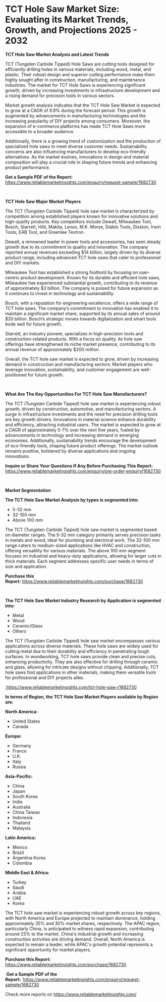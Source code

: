 <p><h1>TCT Hole Saw Market Size: Evaluating its Market Trends, Growth, and Projections 2025 - 2032</h1></p><p><strong>TCT Hole Saw Market Analysis and Latest Trends</strong></p>
<p><p>TCT (Tungsten Carbide Tipped) Hole Saws are cutting tools designed for efficiently drilling holes in various materials, including wood, metal, and plastic. Their robust design and superior cutting performance make them highly sought after in construction, manufacturing, and maintenance industries. The market for TCT Hole Saws is experiencing significant growth, driven by increasing investments in infrastructure development and a rising demand for precision tools in various sectors.</p><p>Market growth analysis indicates that the TCT Hole Saw Market is expected to grow at a CAGR of 9.9% during the forecast period. This growth is augmented by advancements in manufacturing technologies and the increasing popularity of DIY projects among consumers. Moreover, the expansion of e-commerce platforms has made TCT Hole Saws more accessible to a broader audience. </p><p>Additionally, there is a growing trend of customization and the production of specialized hole saws to meet diverse customer needs. Sustainability concerns are also influencing manufacturers to develop eco-friendly alternatives. As the market evolves, innovations in design and material composition will play a crucial role in shaping future trends and enhancing product performance.</p></p>
<p><strong>Get a Sample PDF of the Report:&nbsp;</strong> <a href="https://www.reliablemarketinsights.com/enquiry/request-sample/1682730?utm_campaign=1894&utm_medium=2&utm_source=Github&utm_content=ia&utm_term=19022025&utm_id=tct-hole-saw">https://www.reliablemarketinsights.com/enquiry/request-sample/1682730</a></p>
<p>&nbsp;</p>
<p><strong>TCT Hole Saw Major Market Players</strong></p>
<p><p>The TCT (Tungsten Carbide Tipped) hole saw market is characterized by competition among established players known for innovative solutions and high-quality products. Key competitors include Dewalt, Milwaukee Tool, Bosch, Starrett, Hilti, Makita, Lenox, M.K. Morse, Diablo Tools, Disston, Irwin Tools, EAB Tool, and Greenlee Textron.</p><p>Dewalt, a renowned leader in power tools and accessories, has seen steady growth due to its commitment to quality and innovation. The company reported annual revenues exceeding $14 billion, largely driven by its diverse product range, including advanced TCT hole saws that cater to professional and DIY markets.</p><p>Milwaukee Tool has established a strong foothold by focusing on user-centric product development. Known for its durable and efficient hole saws, Milwaukee has experienced substantial growth, contributing to its revenue of approximately $3 billion. The company is poised for future expansion as it continues to invest in technology and sustainability.</p><p>Bosch, with a reputation for engineering excellence, offers a wide range of TCT hole saws. The company’s commitment to innovation has enabled it to maintain a significant market share, supported by its annual sales of around $20 billion. Bosch’s strategic moves towards digitalization and smart tools bode well for future growth.</p><p>Starrett, an industry pioneer, specializes in high-precision tools and construction-related products. With a focus on quality, its hole saw offerings have strengthened its niche market presence, contributing to its annual revenue of approximately $200 million. </p><p>Overall, the TCT hole saw market is expected to grow, driven by increasing demand in construction and manufacturing sectors. Market players who leverage innovation, sustainability, and customer engagement are well-positioned for future growth.</p></p>
<p>&nbsp;</p>
<p><strong>What Are The Key Opportunities For TCT Hole Saw Manufacturers?</strong></p>
<p><p>The TCT (Tungsten Carbide Tipped) hole saw market is experiencing robust growth, driven by construction, automotive, and manufacturing sectors. A surge in infrastructure investments and the need for precision drilling tools are key growth drivers. Innovations in material science enhance durability and efficiency, attracting industrial users. The market is expected to grow at a CAGR of approximately 5-7% over the next five years, fueled by advancements in technology and increasing demand in emerging economies. Additionally, sustainability trends encourage the development of eco-friendly tools, shaping future product offerings. The market outlook remains positive, bolstered by diverse applications and ongoing innovations.</p></p>
<p><strong>Inquire or Share Your Questions If Any Before Purchasing This Report:</strong> <a href="https://www.reliablemarketinsights.com/enquiry/pre-order-enquiry/1682730?utm_campaign=1894&utm_medium=2&utm_source=Github&utm_content=ia&utm_term=19022025&utm_id=tct-hole-saw">https://www.reliablemarketinsights.com/enquiry/pre-order-enquiry/1682730</a></p>
<p>&nbsp;</p>
<p><strong>Market Segmentation</strong></p>
<p><strong>The TCT Hole Saw Market Analysis by types is segmented into:</strong></p>
<p><ul><li>5-32 mm</li><li>32-100 mm</li><li>Above 100 mm</li></ul></p>
<p><p>The TCT (Tungsten Carbide Tipped) hole saw market is segmented based on diameter ranges. The 5-32 mm category primarily serves precision tasks in metals and wood, ideal for plumbing and electrical work. The 32-100 mm range caters to medium-sized applications like HVAC and construction, offering versatility for various materials. The above 100 mm segment focuses on industrial and heavy-duty applications, allowing for larger cuts in thick materials. Each segment addresses specific user needs in terms of size and application.</p></p>
<p><strong>Purchase this Report:&nbsp;</strong><a href="https://www.reliablemarketinsights.com/purchase/1682730?utm_campaign=1894&utm_medium=2&utm_source=Github&utm_content=ia&utm_term=19022025&utm_id=tct-hole-saw">https://www.reliablemarketinsights.com/purchase/1682730</a></p>
<p>&nbsp;</p>
<p><strong>The TCT Hole Saw Market Industry Research by Application is segmented into:</strong></p>
<p><ul><li>Metal</li><li>Wood</li><li>Ceramic/Glass</li><li>Others</li></ul></p>
<p><p>The TCT (Tungsten Carbide Tipped) hole saw market encompasses various applications across diverse materials. These hole saws are widely used for cutting metal due to their durability and efficiency in penetrating tough surfaces. In woodworking, TCT hole saws provide clean and precise cuts, enhancing productivity. They are also effective for drilling through ceramic and glass, allowing for intricate designs without chipping. Additionally, TCT hole saws find applications in other materials, making them versatile tools for professional and DIY projects alike.</p></p>
<p><a href="https://www.reliablemarketinsights.com/tct-hole-saw-r1682730?utm_campaign=1894&utm_medium=2&utm_source=Github&utm_content=ia&utm_term=19022025&utm_id=tct-hole-saw">&nbsp;https://www.reliablemarketinsights.com/tct-hole-saw-r1682730</a></p>
<p><strong>In terms of Region, the TCT Hole Saw Market Players available by Region are:</strong></p>
<p>
    <p> <strong> North America: </strong>
        <ul>
            <li>United States</li>
            <li>Canada</li>
        </ul>
        </p> 
    <p> <strong> Europe: </strong>
        <ul>
            <li>Germany</li>
            <li>France</li>
            <li>U.K.</li>
            <li>Italy</li>
            <li>Russia</li>
        </ul>
        </p> 
    <p> <strong> Asia-Pacific: </strong>
        <ul>
            <li>China</li>
            <li>Japan</li>
            <li>South Korea</li>
            <li>India</li>
            <li>Australia</li>
            <li>China Taiwan</li>
            <li>Indonesia</li>
            <li>Thailand</li>
            <li>Malaysia</li>
        </ul>
        </p> 
    <p> <strong> Latin America: </strong>
        <ul>
            <li>Mexico</li>
            <li>Brazil</li>
            <li>Argentina Korea</li>
            <li>Colombia</li>
        </ul>
        </p> 
    <p> <strong> Middle East & Africa: </strong>
        <ul>
            <li>Turkey</li>
            <li>Saudi</li>
            <li>Arabia</li>
            <li>UAE</li>
            <li>Korea</li>
        </ul>
    </p>
    </p>
<p><p>The TCT hole saw market is experiencing robust growth across key regions, with North America and Europe projected to maintain dominance, holding approximately 35% and 30% market shares, respectively. The APAC region, particularly China, is anticipated to witness rapid expansion, contributing around 25% to the market. China's industrial growth and increasing construction activities are driving demand. Overall, North America is expected to remain a leader, while APAC's growth potential represents a significant opportunity for market players.</p></p>
<p><strong>Purchase this Report: </strong><a href="https://www.reliablemarketinsights.com/purchase/1682730?utm_campaign=1894&utm_medium=2&utm_source=Github&utm_content=ia&utm_term=19022025&utm_id=tct-hole-saw">https://www.reliablemarketinsights.com/purchase/1682730</a></p>
<p>&nbsp;<strong>Get a Sample PDF of the Report:&nbsp;&nbsp;</strong><a href="https://www.reliablemarketinsights.com/enquiry/request-sample/1682730?utm_campaign=1894&utm_medium=2&utm_source=Github&utm_content=ia&utm_term=19022025&utm_id=tct-hole-saw">https://www.reliablemarketinsights.com/enquiry/request-sample/1682730</a></p>
<p><strong></strong></p>
<p>Check more reports on <a href="https://www.reliablemarketinsights.com/?utm_campaign=1894&utm_medium=2&utm_source=Github&utm_content=ia&utm_term=19022025&utm_id=tct-hole-saw">https://www.reliablemarketinsights.com/</a></p>